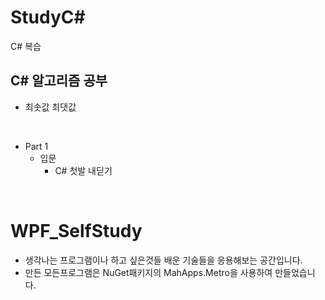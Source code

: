 # StudyC#
C# 복습


## C# 알고리즘 공부
- 최솟값 최댓값

<br/>

- Part 1
  - 입문
    - C# 첫발 내딛기

<br/>

# WPF_SelfStudy
- 생각나는 프로그램이나 하고 싶은것들 배운 기술들을 응용해보는 공간입니다.
- 만든 모든프로그램은 NuGet패키지의 MahApps.Metro을 사용하여 만들었습니다.

<br/>
